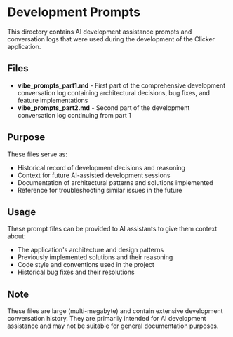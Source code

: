 # Development Prompts

This directory contains AI development assistance prompts and conversation logs that were used during the development of the Clicker application.

## Files

- **vibe_prompts_part1.md** - First part of the comprehensive development conversation log containing architectural decisions, bug fixes, and feature implementations
- **vibe_prompts_part2.md** - Second part of the development conversation log continuing from part 1

## Purpose

These files serve as:
- Historical record of development decisions and reasoning
- Context for future AI-assisted development sessions
- Documentation of architectural patterns and solutions implemented
- Reference for troubleshooting similar issues in the future

## Usage

These prompt files can be provided to AI assistants to give them context about:
- The application's architecture and design patterns
- Previously implemented solutions and their reasoning
- Code style and conventions used in the project
- Historical bug fixes and their resolutions

## Note

These files are large (multi-megabyte) and contain extensive development conversation history. They are primarily intended for AI development assistance and may not be suitable for general documentation purposes. 